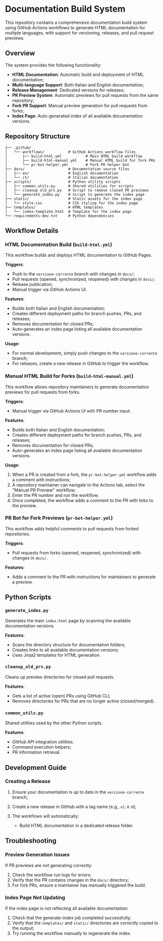 # Documentation Build System

This repository contains a comprehensive documentation build system using GitHub Actions workflows to generate HTML documentation for multiple languages, with support for versioning, releases, and pull request previews.

## Overview

The system provides the following functionality:

- **HTML Documentation**: Automatic build and deployment of HTML documentation;
- **Multi-language Support**: Both Italian and English documentation;
- **Release Management**: Dedicated versions for releases;
- **PR Preview System**: Automatic previews for pull requests from the same repository;
- **Fork PR Support**: Manual preview generation for pull requests from forks;
- **Index Page**: Auto-generated index of all available documentation versions.

## Repository Structure

```
├── .github/
│   └── workflows/           # GitHub Actions workflow files
│       ├── build-html.yml           # Main HTML build workflow
│       ├── build-html-manual.yml    # Manual HTML build for fork PRs
│       └── pr-bot-helper.yml        # Fork PR helper bot
├── docs/                    # Documentation source files
│   ├── en/                  # English documentation
│   └── it/                  # Italian documentation
├── scripts/                 # Python utility scripts
│   ├── common_utils.py      # Shared utilities for scripts
│   ├── cleanup_old_prs.py   # Script to remove closed PR previews
│   └── generate_index.py    # Script to generate the index page
├── static/                  # Static assets for the index page
│   └── style.css            # CSS styling for the index page
├── templates/               # HTML templates
│   └── index-template.html  # Template for the index page
└── requirements-dev.txt     # Python dependencies
```

## Workflow Details

### HTML Documentation Build (`build-html.yml`)

This workflow builds and deploys HTML documentation to GitHub Pages.

**Triggers**:
- Push to the `versione-corrente` branch with changes in `docs/`;
- Pull requests (opened, synchronized, reopened) with changes in `docs/`;
- Release publication;
- Manual trigger via GitHub Actions UI.

**Features**:
- Builds both Italian and English documentation;
- Creates different deployment paths for branch pushes, PRs, and releases;
- Removes documentation for closed PRs;
- Auto-generates an index page listing all available documentation versions.

**Usage**:
- For normal development, simply push changes to the `versione-corrente` branch;
- For releases, create a new release in GitHub to trigger the workflow.

### Manual HTML Build for Forks (`build-html-manual.yml`)

This workflow allows repository maintainers to generate documentation previews for pull requests from forks.

**Triggers**:
- Manual trigger via GitHub Actions UI with PR number input.

**Features**:
- Builds both Italian and English documentation;
- Creates different deployment paths for branch pushes, PRs, and releases;
- Removes documentation for closed PRs;
- Auto-generates an index page listing all available documentation versions.

**Usage**:
1. When a PR is created from a fork, the `pr-bot-helper.yml` workflow adds a comment with instructions;
2. A repository maintainer can navigate to the Actions tab, select the "Manual PR Preview" workflow;
3. Enter the PR number and run the workflow;
4. Once completed, the workflow adds a comment to the PR with links to the preview.

### PR Bot for Fork Previews (`pr-bot-helper.yml`)

This workflow adds helpful comments to pull requests from forked repositories.

**Triggers**:
- Pull requests from forks (opened, reopened, synchronized) with changes in `docs/`.

**Features**:
- Adds a comment to the PR with instructions for maintainers to generate a preview.

## Python Scripts

### `generate_index.py`

Generates the main `index.html` page by scanning the available documentation versions.

**Features**:
- Scans the directory structure for documentation folders;
- Creates links to all available documentation versions;
- Uses Jinja2 templates for HTML generation.

### `cleanup_old_prs.py`

Cleans up preview directories for closed pull requests.

**Features**:
- Gets a list of active (open) PRs using GitHub CLI;
- Removes directories for PRs that are no longer active (closed/merged).

### `common_utils.py`

Shared utilities used by the other Python scripts.

**Features**:
- GitHub API integration utilities;
- Command execution helpers;
- PR information retrieval.

## Development Guide

### Creating a Release

1. Ensure your documentation is up to date in the `versione-corrente` branch;

2. Create a new release in GitHub with a tag name (e.g., `v1.0.0`);

3. The workflows will automatically:
   - Build HTML documentation in a dedicated release folder.

## Troubleshooting

### Preview Generation Issues

If PR previews are not generating correctly:

1. Check the workflow run logs for errors;
2. Verify that the PR contains changes in the `docs/` directory;
3. For fork PRs, ensure a maintainer has manually triggered the build.

### Index Page Not Updating

If the index page is not reflecting all available documentation:

1. Check that the generate-index job completed successfully;
2. Verify that the `templates/` and `static/` directories are correctly copied to the output;
3. Try running the workflow manually to regenerate the index.